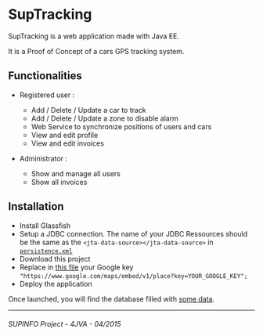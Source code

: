 SupTracking
======

SupTracking is a web application made with Java EE.

It is a Proof of Concept of a cars GPS tracking system.

Functionalities
------------

- Registered user :
  - Add / Delete / Update a car to track
  - Add / Delete / Update a zone to disable alarm
  - Web Service to synchronize positions of users and cars
  - View and edit profile
  - View and edit invoices

- Administrator :
  - Show and manage all users
  - Show all invoices

Installation
------------

- Install Glassfish
- Setup a JDBC connection. The name of your JDBC Ressources should be the same as the `<jta-data-source></jta-data-source>` in [`persistence.xml`][1]
- Download this project
- Replace in [this file][3] your Google key `"https://www.google.com/maps/embed/v1/place?key=YOUR_GOOGLE_KEY";`
- Deploy the application

Once launched, you will find the database filled with [some data][2].

------------
###### SUPINFO Project - 4JVA - 04/2015

[1]: https://github.com/xLs51/SupTracking/blob/master/SupTrackingEJB/ejbModule/META-INF/persistence.xml
[2]: https://github.com/xLs51/SupTracking/blob/master/SupTrackingEJB/ejbModule/com/supinfo/suptracking/bean/InitServiceBean.java
[3]: https://github.com/xLs51/SupTracking/blob/master/SupTrackingWeb/src/com/supinfo/suptracking/beans/Index.java

